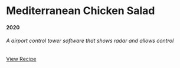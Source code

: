 Mediterranean Chicken Salad
===
#### 2020
###### A airport control tower software that shows radar and allows control
<a target="_blank" href="https://www.delish.com/cooking/recipe-ideas/a21097616/grilled-chicken-salad-recipe/" class="btn btn-primary">View Recipe</a>
